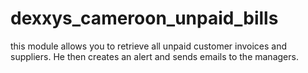 # dexxys_cameroon_unpaid_bills
this module allows you to retrieve all unpaid customer invoices and suppliers. He then creates an alert and sends emails to the managers.
